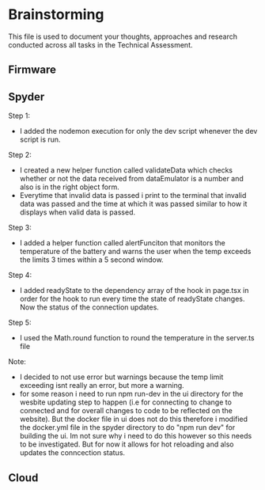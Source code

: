 # Brainstorming

This file is used to document your thoughts, approaches and research conducted across all tasks in the Technical Assessment.

## Firmware

## Spyder
Step 1:
 - I added the nodemon execution for only the dev script whenever the dev script is run.

Step 2:
- I created a new helper function called validateData which checks whether or not the data received from dataEmulator is a number and also is in the right object form.
- Everytime that invalid data is passed i print to the terminal that invalid data was passed and the time at which it was passed similar to how it displays when valid data is passed.

Step 3:
- I added a helper function called alertFunciton that monitors the temperature of the battery and warns the user when the temp exceeds the limits 3 times within a 5 second window. 

Step 4: 
- I added readyState to the dependency array of the hook in page.tsx in order for the hook to run every time the state of readyState changes. Now the status of the connection updates. 

Step 5: 
- I used the Math.round function to round the temperature in the server.ts file

Note:
- I decided to not use error but warnings because the temp limit exceeding isnt really an error, but more a warning.
- for some reason i need to run npm run-dev in the ui directory for the wesbite updating step to happen (i.e for connecting to change to connected and for overall changes to code to be reflected on the website). But the docker file in ui does not do this therefore i modified the docker.yml file in the spyder directory to do "npm run dev" for building the ui. Im not sure why i need to do this however so this needs to be investigated. But for now it allows for hot reloading and also updates the conncection status.

## Cloud